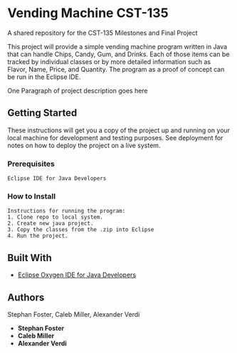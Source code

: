 # Vending Machine CST-135
A shared repository for the CST-135 Milestones and Final Project

This project will provide a simple vending machine program written in Java that can handle Chips, Candy, Gum, and Drinks. Each of those items can be tracked by individual classes or by more detailed information such as Flavor, Name, Price, and Quantity. The program as a proof of concept can be run in the Eclipse IDE.




One Paragraph of project description goes here

## Getting Started

These instructions will get you a copy of the project up and running on your local machine for development and testing purposes. See deployment for notes on how to deploy the project on a live system.

### Prerequisites

```
Eclipse IDE for Java Developers
```

### How to Install


```
Instructions for running the program:
1. Clone repo to local system.
2. Create new java project.
3. Copy the classes from the .zip into Eclipse
4. Run the project.
```


## Built With

* [Eclipse Oxygen IDE for Java Developers](https://eclipse.org/downloads/packages/eclipse-ide-java-developers/oxygenr)


## Authors

Stephan Foster, Caleb Miller, Alexander Verdi

* **Stephan Foster**
* **Caleb Miller**
* **Alexander Verdi**
